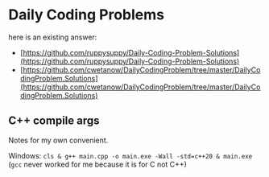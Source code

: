 # Daily Coding Problems

here is an existing answer:

- [https://github.com/ruppysuppy/Daily-Coding-Problem-Solutions](https://github.com/ruppysuppy/Daily-Coding-Problem-Solutions)
- [https://github.com/cwetanow/DailyCodingProblem/tree/master/DailyCodingProblem.Solutions](https://github.com/cwetanow/DailyCodingProblem/tree/master/DailyCodingProblem.Solutions)

## C++ compile args

Notes for my own convenient.

Windows: `cls & g++ main.cpp -o main.exe -Wall -std=c++20 & main.exe` (`gcc` never worked for me because it is for C not C++)
